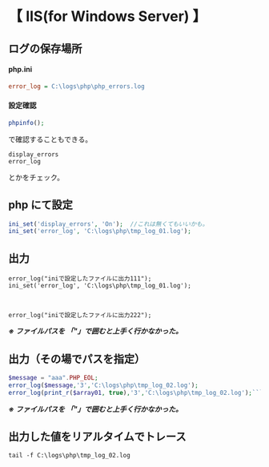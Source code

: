 # 【 IIS(for Windows Server) 】

## ログの保存場所

#### php.ini
```ini
error_log = C:\logs\php\php_errors.log
```

#### 設定確認
```php
phpinfo();
```
で確認することもできる。

```
display_errors
error_log
```
とかをチェック。



## php にて設定
```php
ini_set('display_errors', 'On');  //これは無くてもいいかも。
ini_set('error_log', 'C:\logs\php\tmp_log_01.log');
```



## 出力
```pnp
error_log("iniで設定したファイルに出力111");
ini_set('error_log', 'C:\logs\php\tmp_log_01.log');



error_log("iniで設定したファイルに出力222");
```
***※ ファイルパスを 「"」で囲むと上手く行かなかった。***  



## 出力（その場でパスを指定）
```php
$message = "aaa".PHP_EOL;
error_log($message,'3','C:\logs\php\tmp_log_02.log');
error_log(print_r($array01, true),'3','C:\logs\php\tmp_log_02.log');```
```
***※ ファイルパスを 「"」で囲むと上手く行かなかった。***  


## 出力した値をリアルタイムでトレース
```
tail -f C:\logs\php\tmp_log_02.log
```


